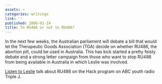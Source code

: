 ```yaml
---
assets: ~
categories: writings
link: ''
published: 2006-01-24
title: To RU486 or not to RU486?
---
```

In the next few weeks, the Australian parliament will debate a bill that
would let the Therapeutic Goods Association (TGA) decide on whether
RU486, the abortion pill, could be used in Australia. This has kick
started a pretty feisty debate and a strong letter campaign from those
who want to stop RU486 from being available in Australia in which Leslie
was involved.

[Listen to
Leslie](http://www.abc.net.au/triplej/hack/notes/mp3s/abortiondebate.mp3)
talk about RU486 on the Hack program on ABC youth radio Triple J.